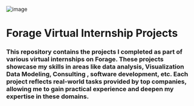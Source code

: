 ![image](https://github.com/user-attachments/assets/cc3cf6a7-8622-4c90-9463-254da4fd563b)

# Forage Virtual Internship Projects
### This repository contains the projects I completed as part of various virtual internships on Forage. These projects showcase my skills in areas like data analysis, Visualization Data Modeling, Consulting , software development, etc. Each project reflects real-world tasks provided by top companies, allowing me to gain practical experience and deepen my expertise in these domains.
